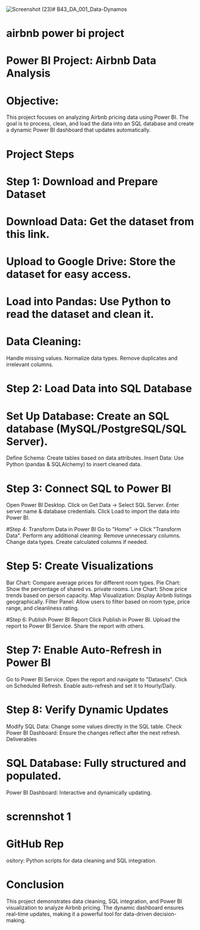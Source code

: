 ![Screenshot (23)](https://github.com/user-attachments/assets/6818aba7-ca22-467f-a1ec-1e9fee9fa890)# B43_DA_001_Data-Dynamos
# airbnb power bi project 
# Power BI Project: Airbnb Data Analysis

# Objective:
This project focuses on analyzing Airbnb pricing data using Power BI. The goal is to process, clean, and load the data into an SQL database and create a dynamic Power BI dashboard that updates automatically.

# Project Steps

# Step 1: Download and Prepare Dataset
# Download Data: Get the dataset from this link.
# Upload to Google Drive: Store the dataset for easy access.
# Load into Pandas: Use Python to read the dataset and clean it.

# Data Cleaning:
Handle missing values.
Normalize data types.
Remove duplicates and irrelevant columns.

# Step 2: Load Data into SQL Database
# Set Up Database: Create an SQL database (MySQL/PostgreSQL/SQL Server).

Define Schema: Create tables based on data attributes.
Insert Data: Use Python (pandas & SQLAlchemy) to insert cleaned data.

# Step 3: Connect SQL to Power BI
Open Power BI Desktop.
Click on Get Data → Select SQL Server.
Enter server name & database credentials.
Click Load to import the data into Power BI.

#Step 4: Transform Data in Power BI
Go to "Home" → Click "Transform Data".
Perform any additional cleaning:
Remove unnecessary columns.
Change data types.
Create calculated columns if needed.

# Step 5: Create Visualizations

Bar Chart: Compare average prices for different room types.
Pie Chart: Show the percentage of shared vs. private rooms.
Line Chart: Show price trends based on person capacity.
Map Visualization: Display Airbnb listings geographically.
Filter Panel: Allow users to filter based on room type, price range, and cleanliness rating.

#Step 6: Publish Power BI Report
Click Publish in Power BI.
Upload the report to Power BI Service.
Share the report with others.

# Step 7: Enable Auto-Refresh in Power BI
Go to Power BI Service.
Open the report and navigate to "Datasets".
Click on Scheduled Refresh.
Enable auto-refresh and set it to Hourly/Daily.

# Step 8: Verify Dynamic Updates
Modify SQL Data: Change some values directly in the SQL table.
Check Power BI Dashboard: Ensure the changes reflect after the next refresh.
Deliverables

# SQL Database: Fully structured and populated.
Power BI Dashboard: Interactive and dynamically updating.
# scrennshot 1


# GitHub Rep
ository:
Python scripts for data cleaning and SQL integration.

# Conclusion
This project demonstrates data cleaning, SQL integration, and Power BI visualization to analyze Airbnb pricing. The dynamic dashboard ensures real-time updates, making it a powerful tool for data-driven decision-making.


